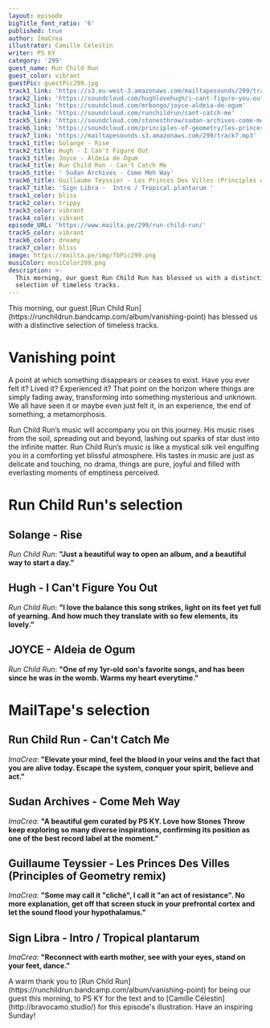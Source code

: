 ```yaml
---
layout: episode
bigTitle_font_ratio: '6'
published: true
author: ImaCrea
illustrator: Camille Célestin
writer: PS KY
category: '299'
guest_name: Run Child Run
guest_color: vibrant
guestPic: guestPic299.jpg
track1_link: 'https://s3.eu-west-3.amazonaws.com/mailtapesounds/299/track1.mp3'
track2_link: 'https://soundcloud.com/hughlovehugh/i-cant-figure-you-out-fvm-2-24bit-441'
track3_link: 'https://soundcloud.com/mrbongo/joyce-aldeia-de-ogum'
track4_link: 'https://soundcloud.com/runchildrun/cant-catch-me'
track5_link: 'https://soundcloud.com/stonesthrow/sudan-archives-come-meh-way'
track6_link: 'https://soundcloud.com/principles-of-geometry/les-princes-des-villes-principles-of-geometrys-guillaume-teyssiers-les-princes-des-villes'
track7_link: 'https://mailtapesounds.s3.amazonaws.com/299/track7.mp3'
track1_title: Solange - Rise
track2_title: Hugh - I Can't Figure Out
track3_title: Joyce - Aldeia de Ogum
track4_title: Run Child Run - Can't Catch Me
track5_title: ' Sudan Archives - Come Meh Way'
track6_title: Guillaume Teyssier - Les Princes Des Villes (Principles of Geometry remix)
track7_title: 'Sign Libra -  Intro / Tropical plantarum '
track1_color: bliss
track2_color: trippy
track3_color: vibrant
track4_color: vibrant
episode_URL: 'https://www.mailta.pe/299/run-child-run/'
track5_color: vibrant
track6_color: dreamy
track7_color: bliss
image: https://mailta.pe/img/fbPic299.png
musiColor: musiColor299.png
description: >-
  This morning, our guest Run Child Run has blessed us with a distinctive
  selection of timeless tracks.
---
```

<p id="introduction">This morning, our guest [Run Child Run](https://runchildrun.bandcamp.com/album/vanishing-point) has blessed us with a distinctive selection of timeless tracks.</p>


# Vanishing point

A point at which something disappears or ceases to exist. Have you ever felt it? Lived it? Experienced it? That point on the horizon where things are simply fading away, transforming into something mysterious and unknown. We all have seen it or maybe even just felt it, in an experience, the end of something, a metamorphosis. 

Run Child Run’s music will accompany you on this journey. His music rises from the soil, spreading out and beyond, lashing out sparks of star dust into the infinite matter. Run Child Run’s music is like a mystical silk veil engulfing you in a comforting yet blissful atmosphere. His tastes in music are just as delicate and touching, no drama, things are pure, joyful and filled with everlasting moments of emptiness perceived. 


# Run Child Run's selection

## Solange - Rise
_Run Child Run_: **"**Just a beautiful way to open an album, and a beautiful way to start a day.**"**

## Hugh - I Can't Figure You Out
_Run Child Run_: **"**I love the balance this song strikes, light on its feet yet full of yearning. And how much they translate with so few elements, its lovely.**"**

## JOYCE - Aldeia de Ogum 
_Run Child Run_: **"**One of my 1yr-old son's favorite songs, and has been since he was in the womb. Warms my heart everytime.**"**


# MailTape's selection

## Run Child Run - Can't Catch Me
_ImaCrea_: **"**Elevate your mind, feel the blood in your veins and the fact that you are alive today. Escape the system, conquer your spirit, believe and act.**"**

## Sudan Archives - Come Meh Way
_ImaCrea_: **"**A beautiful gem curated by PS KY. Love how Stones Throw keep exploring so many diverse inspirations, confirming its position as one of the best record label at the moment.**"**

## Guillaume Teyssier - Les Princes Des Villes (Principles of Geometry remix)
_ImaCrea_: **"**Some may call it "cliché", I call it "an act of resistance". No more explanation, get off that screen stuck in your prefrontal cortex and let the sound flood your hypothalamus.**"**

## Sign Libra - Intro / Tropical plantarum 
_ImaCrea_: **"**Reconnect with earth mother, see with your eyes, stand on your feet, dance.**"**

<p id="outroduction">A warm thank you to [Run Child Run](https://runchildrun.bandcamp.com/album/vanishing-point) for being our guest this morning, to PS KY for the text and to [Camille Célestin](http://bravocamo.studio/) for this episode's illustration. Have an inspiring Sunday!</p>

